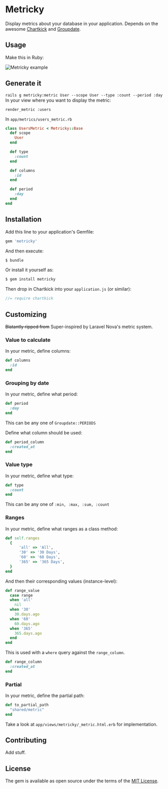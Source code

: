 # Metricky
Display metrics about your database in your application. Depends on the awesome [Chartkick](https://github.com/ankane/chartkick) and [Groupdate](https://github.com/ankane/groupdate).

## Usage

Make this in Ruby:

<img src="https://i.imgur.com/PQhFyAE.png" alt="Metricky example">

## Generate it 

`rails g metricky:metric User --scope User --type :count --period :day`
In your view where you want to display the metric: 

```erbruby
render_metric :users
```

In `app/metrics/users_metric.rb`

```ruby 
class UsersMetric < Metricky::Base 
  def scope
    User
  end

  def type
    :count
  end

  def columns
    :id
  end

  def period
    :day 
  end
end
```

## Installation
Add this line to your application's Gemfile:

```ruby
gem 'metricky'
```

And then execute:
```bash
$ bundle
```

Or install it yourself as:
```bash
$ gem install metricky
```

Then drop in Chartkick into your `application.js` (or similar):

```javascript
//= require chartkick
```

## Customizing

~~Blatantly ripped from~~ Super-inspired by Laravel Nova's metric system.

### Value to calculate

In your metric, define columns:

```ruby 
def columns
  :id 
end
```

### Grouping by date

In your metric, define what period:

```ruby
def period 
  :day 
end
```

This can be any one of `Groupdate::PERIODS`

Define what column should be used:

```ruby
def period_column
  :created_at 
end
```

### Value type 

In your metric, define what type:

```ruby
def type 
  :count 
end
```

This can be any one of `:min, :max, :sum, :count`

### Ranges

In your metric, define what ranges as a class method:

```ruby
def self.ranges
  {
      'all' => 'All',
      '30' => '30 Days',
      '60' => '60 Days',
      '365' => '365 Days',
  }
end
```

And then their corresponding values (instance-level):

```ruby 
def range_value
  case range
  when 'all'
    nil
  when '30'
    30.days.ago
  when '60'
    60.days.ago
  when '365'
    365.days.ago
  end
end
```

This is used with a `where` query against the `range_column`.

```ruby 
def range_column
  :created_at
end
```

### Partial

In your metric, define the partial path:

```ruby 
def to_partial_path
  "shared/metric"
end
```

Take a look at `app/views/metricky/_metric.html.erb` for implementation.

## Contributing
Add stuff.

## License
The gem is available as open source under the terms of the [MIT License](https://opensource.org/licenses/MIT).
